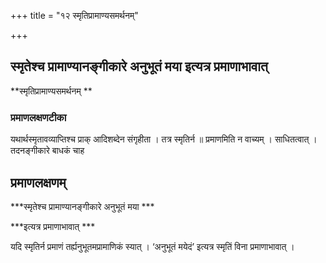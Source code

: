 +++
title = "१२ स्मृतिप्रामाण्यसमर्थनम्"

+++


## स्मृतेश्च प्रामाण्यानङ्गीकारे अनुभूतं मया इत्यत्र प्रमाणाभावात्

**स्मृतिप्रामाण्यसमर्थनम् **

### **प्रमाणलक्षणटीका**

यथार्थस्मृतावव्याप्तिश्च प्राक् आदिशब्देन संगृहीता । तत्र स्मृतिर्न ॥ प्रमाणमिति न वाच्यम् । साधितत्वात् । तदनङ्गीकारे बाधकं चाह

## प्रमाणलक्षणम् 

***स्मृतेश्च प्रामाण्यानङ्गीकारे अनुभूतं मया ***

***इत्यत्र प्रमाणाभावात् ***

यदि स्मृतिर्न प्रमाणं तर्ह्यनुभूतमप्रामाणिकं स्यात् । ‘अनुभूतं मयेदं’ इत्यत्र स्मृतिं विना प्रमाणाभावात् ।

